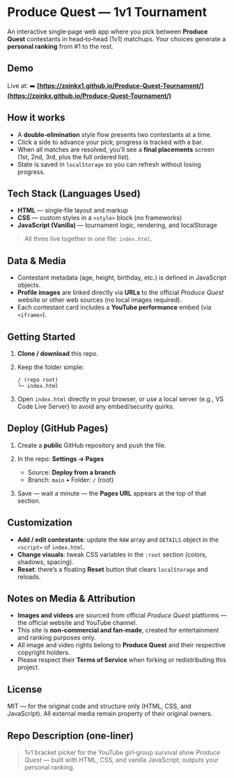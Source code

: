 # Produce Quest — 1v1 Tournament

An interactive single‑page web app where you pick between **Produce Quest** contestants in head‑to‑head (1v1) matchups. Your choices generate a **personal ranking** from #1 to the rest.

## Demo

Live at:
➡️ **[https://zoinkx1.github.io/Produce-Quest-Tournament/](https://zoinkx.github.io/Produce-Quest-Tournament/)**

## How it works

* A **double‑elimination** style flow presents two contestants at a time.
* Click a side to advance your pick; progress is tracked with a bar.
* When all matches are resolved, you’ll see a **final placements** screen (1st, 2nd, 3rd, plus the full ordered list).
* State is saved in `localStorage` so you can refresh without losing progress.

## Tech Stack (Languages Used)

* **HTML** — single‑file layout and markup
* **CSS** — custom styles in a `<style>` block (no frameworks)
* **JavaScript (Vanilla)** — tournament logic, rendering, and localStorage

> All three live together in one file: `index.html`.

## Data & Media

* Contestant metadata (age, height, birthday, etc.) is defined in JavaScript objects.
* **Profile images** are linked directly via **URLs** to the official *Produce Quest* website or other web sources (no local images required).
* Each contestant card includes a **YouTube performance** embed (via `<iframe>`).

## Getting Started

1. **Clone / download** this repo.
2. Keep the folder simple:

   ```
   / (repo root)
   └─ index.html
   ```
3. Open `index.html` directly in your browser, or use a local server (e.g., VS Code Live Server) to avoid any embed/security quirks.

## Deploy (GitHub Pages)

1. Create a **public** GitHub repository and push the file.
2. In the repo: **Settings → Pages**

   * Source: **Deploy from a branch**
   * Branch: `main` • Folder: `/` (root)
3. Save — wait a minute — the **Pages URL** appears at the top of that section.

## Customization

* **Add / edit contestants**: update the `RAW` array and `DETAILS` object in the `<script>` of `index.html`.
* **Change visuals**: tweak CSS variables in the `:root` section (colors, shadows, spacing).
* **Reset**: there’s a floating **Reset** button that clears `localStorage` and reloads.

## Notes on Media & Attribution

* **Images and videos** are sourced from official *Produce Quest* platforms — the official website and YouTube channel.
* This site is **non‑commercial and fan‑made**, created for entertainment and ranking purposes only.
* All image and video rights belong to **Produce Quest** and their respective copyright holders.
* Please respect their **Terms of Service** when forking or redistributing this project.

## License

MIT — for the original code and structure only (HTML, CSS, and JavaScript).
All external media remain property of their original owners.

## Repo Description (one‑liner)

> 1v1 bracket picker for the YouTube girl‑group survival show *Produce Quest* — built with HTML, CSS, and vanilla JavaScript; outputs your personal ranking.
